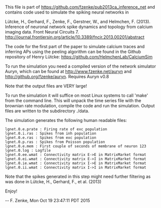 This file is part of https://github.com/fzenke/pub2013ca_inference_net and contains 
code used to simulate the spiking neural networks in

Lütcke, H., Gerhard, F., Zenke, F., Gerstner, W., and Helmchen, F. (2013).
Inference of neuronal network spike dynamics and topology from calcium
imaging data. Front Neural Circuits 7.
http://journal.frontiersin.org/article/10.3389/fncir.2013.00201/abstract

The code for the first part of the paper to simulate  calcium traces and 
inferring APs using the peeling algorithm can be found in the Github repository 
of Henry Lütcke: https://github.com/HelmchenLab/CalciumSim

To run the simulation you need a compiled version of the network simulator
Auryn,  which can be found at http://www.fzenke.net/auryn and
http://github.org/fzenke/auryn. Requires Auryn v0.8

Note that the output files are VERY large!

To run the simulation it will suffice on most Linux systems to call 'make'
from the command line. This will unpack the time series file with the brownian
rate modulation, compile the code and run the simulation. Output files are
written to the subdirectory ./data. 

The simulation generates the following human readable files:


    lgnet.0.e.prate : Firing rate of exc population
    lgnet.0.i.ras : Spikes from inh population
    lgnet.0.e.ras : Spikes from exc population
    lgnet.0.p.ras : Spikes from Poisson population
    lgnet.0.e.mem : First couple of seconds of membrane of neuron 123
    lgnet.0.log : Logfile
    lgnet.0.ee.wmat : Connectivity matrix E->E in MatrixMarket format 
    lgnet.0.ei.wmat : Connectivity matrix E->I in MatrixMarket format 
    lgnet.0.ie.wmat : Connectivity matrix I->E in MatrixMarket format 
    lgnet.0.ii.wmat : Connectivity matrix I->I in MatrixMarket format 

Note that the spikes generated in this step might need further filtering as was
done in Lütcke, H., Gerhard, F., et al. (2013)

Enjoy!

-- F. Zenke, Mon Oct 19 23:47:11 PDT 2015
